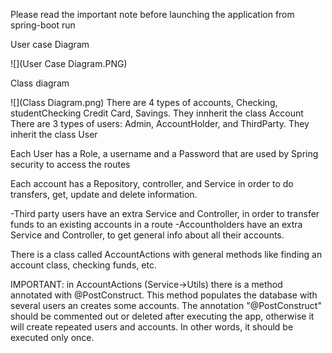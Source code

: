 Please read the important note before launching the application from spring-boot run

User case Diagram

![](User Case Diagram.PNG)

Class diagram

![](Class Diagram.png)
There are 4 types of accounts, Checking, studentChecking Credit Card, Savings. They innherit the class Account
There are 3 types of users: Admin, AccountHolder, and ThirdParty. They inherit the class User

Each User has a Role, a username and a Password that are used by Spring security to access the routes

Each account has a Repository, controller, and Service in order to do transfers, get, update and delete information.

-Third party users have an extra Service and Controller, in order to transfer funds to an existing accounts in a route
-Accountholders have an extra Service and Controller, to get general info about all their accounts.

There is a class called AccountActions with general methods like finding an account class, checking funds, etc.


IMPORTANT: in AccountActions (Service->Utils) there is a method annotated with @PostConstruct.
This method populates the database with several users an creates some accounts. The annotation "@PostConstruct" should be commented out or deleted after executing the app, otherwise it will create repeated users and accounts. In other words, it should be executed only once.